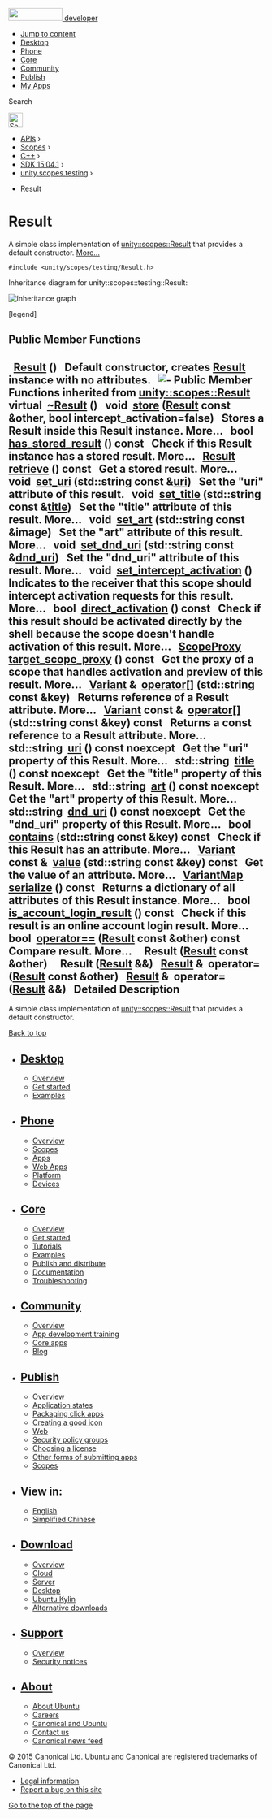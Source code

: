 <a href="https://developer.ubuntu.com/" class="logo-ubuntu"><img src="https://developer.ubuntu.com/assets/sites/ubuntu/latest/u/img/logos/logo-ubuntu-orange.svg" width="106" height="25" /> <span>developer</span></a>

-   [Jump to content](index.html#main-content)
-   [Desktop](https://developer.ubuntu.com/en/desktop/)
-   [Phone](https://developer.ubuntu.com/en/phone/)
-   [Core](https://developer.ubuntu.com/core)
-   [Community](https://developer.ubuntu.com/en/community/)
-   [Publish](https://developer.ubuntu.com/en/publish/)
-   [My Apps](https://myapps.developer.ubuntu.com/)

Search

<img src="https://developer.ubuntu.com/assets/sites/ubuntu/latest/u/img/search-white.svg" alt="Search" height="28" />

-   [APIs](../../../../index.html) ›
-   [Scopes](../../../index.html) ›
-   [C++](../../index.html) ›
-   [SDK 15.04.1](../index.html) ›
-   [unity.scopes.testing](../unity.scopes.testing/index.html) ›

<!-- -->

-   Result

Result
======

A simple class implementation of <a href="../unity.scopes.Result/index.html" class="el" title="The attributes of a result returned by a Scope. ">unity::scopes::Result</a> that provides a default constructor. [More...](index.html#details)

`#include <unity/scopes/testing/Result.h>`

Inheritance diagram for unity::scopes::testing::Result:

![Inheritance graph](https://developer.ubuntu.com/static/devportal_uploaded/d66ce75d-bac4-4c92-936a-3045e364f004-api/scopes/cpp/sdk-15.04.1/unity.scopes.testing.Result/classunity_1_1scopes_1_1testing_1_1_result__inherit__graph.png)

<span class="legend">\[legend\]</span>

<span id="pub-methods"></span> Public Member Functions
------------------------------------------------------

<span id="a66e95120f4af1ab4eb0f6676080ba34f" class="anchor"></span>  
<a href="index.html#a66e95120f4af1ab4eb0f6676080ba34f" class="el">Result</a> ()
 
Default constructor, creates <a href="index.html" class="el" title="A simple class implementation of unity::scopes::Result that provides a default constructor. ">Result</a> instance with no attributes.
 
![-](https://developer.ubuntu.com/static/devportal_uploaded/f7fd5984-aeab-4802-9623-1ce83865f36c-api/scopes/cpp/sdk-15.04.1/unity.scopes.testing.Result/closed.png) Public Member Functions inherited from <a href="../unity.scopes.Result/index.html" class="el">unity::scopes::Result</a>
virtual 
<a href="../unity.scopes.Result/index.html#af50d9e95694cc46f4c76369e97aec927" class="el">~Result</a> ()
 
void 
<a href="../unity.scopes.Result/index.html#a744776333a9748ba41dace7c6943ca4d" class="el">store</a> (<a href="../unity.scopes.Result/index.html" class="el">Result</a> const &other, bool intercept\_activation=false)
 
Stores a Result inside this Result instance. More...
 
bool 
<a href="../unity.scopes.Result/index.html#a8213bb7b0aedae09af8d621e1a7e136b" class="el">has_stored_result</a> () const
 
Check if this Result instance has a stored result. More...
 
<a href="../unity.scopes.Result/index.html" class="el">Result</a> 
<a href="../unity.scopes.Result/index.html#a99b158932252c709cb2d4861db566a0a" class="el">retrieve</a> () const
 
Get a stored result. More...
 
<span id="ad69c1e88a1245c4c1f13fcba333c8d7e" class="anchor"></span> void 
<a href="../unity.scopes.Result/index.html#ad69c1e88a1245c4c1f13fcba333c8d7e" class="el">set_uri</a> (std::string const &<a href="../unity.scopes.Result/index.html#a5642d5984ba110c3b7d268cc2668f413" class="el">uri</a>)
 
Set the "uri" attribute of this result.
 
void 
<a href="../unity.scopes.Result/index.html#adf8cf3d863babb02107fb5ef35acc925" class="el">set_title</a> (std::string const &<a href="../unity.scopes.Result/index.html#a318887472ccc1034a64a3ec1d3b0d7d6" class="el">title</a>)
 
Set the "title" attribute of this result. More...
 
void 
<a href="../unity.scopes.Result/index.html#a3f2e512b10dbf2ed867d260ec33a89a1" class="el">set_art</a> (std::string const &image)
 
Set the "art" attribute of this result. More...
 
void 
<a href="../unity.scopes.Result/index.html#aaea2d65663a8553b90a87b5b92c47f8f" class="el">set_dnd_uri</a> (std::string const &<a href="../unity.scopes.Result/index.html#af98171266eeac7360f1c1ef7b0f58958" class="el">dnd_uri</a>)
 
Set the "dnd\_uri" attribute of this result. More...
 
void 
<a href="../unity.scopes.Result/index.html#a5a132eb82702829e2fd026e088e4aa08" class="el">set_intercept_activation</a> ()
 
Indicates to the receiver that this scope should intercept activation requests for this result. More...
 
bool 
<a href="../unity.scopes.Result/index.html#ac3e57ec9bf9a3bc5a517f91ff9605f6b" class="el">direct_activation</a> () const
 
Check if this result should be activated directly by the shell because the scope doesn't handle activation of this result. More...
 
<a href="../unity.scopes/index.html#a94db15da410f8419e4da711db842aaae" class="el">ScopeProxy</a> 
<a href="../unity.scopes.Result/index.html#a1a91e1cbb08e91366e92b7bcd76861d2" class="el">target_scope_proxy</a> () const
 
Get the proxy of a scope that handles activation and preview of this result. More...
 
<a href="../unity.scopes.Variant/index.html" class="el">Variant</a> & 
<a href="../unity.scopes.Result/index.html#a157ebfcc5c28649af2761ef58f68de76" class="el">operator[]</a> (std::string const &key)
 
Returns reference of a Result attribute. More...
 
<a href="../unity.scopes.Variant/index.html" class="el">Variant</a> const & 
<a href="../unity.scopes.Result/index.html#a4e0664aba7b2613883a24f98450b71c0" class="el">operator[]</a> (std::string const &key) const
 
Returns a const reference to a Result attribute. More...
 
std::string 
<a href="../unity.scopes.Result/index.html#a5642d5984ba110c3b7d268cc2668f413" class="el">uri</a> () const noexcept
 
Get the "uri" property of this Result. More...
 
std::string 
<a href="../unity.scopes.Result/index.html#a318887472ccc1034a64a3ec1d3b0d7d6" class="el">title</a> () const noexcept
 
Get the "title" property of this Result. More...
 
std::string 
<a href="../unity.scopes.Result/index.html#aeaeafd3fd83172104e501474191a6e4d" class="el">art</a> () const noexcept
 
Get the "art" property of this Result. More...
 
std::string 
<a href="../unity.scopes.Result/index.html#af98171266eeac7360f1c1ef7b0f58958" class="el">dnd_uri</a> () const noexcept
 
Get the "dnd\_uri" property of this Result. More...
 
bool 
<a href="../unity.scopes.Result/index.html#a442b87e28f762addb0d81ccd03a11532" class="el">contains</a> (std::string const &key) const
 
Check if this Result has an attribute. More...
 
<a href="../unity.scopes.Variant/index.html" class="el">Variant</a> const & 
<a href="../unity.scopes.Result/index.html#a490b5b5da2c3d7b122cfadae25cde3af" class="el">value</a> (std::string const &key) const
 
Get the value of an attribute. More...
 
<a href="../unity.scopes/index.html#ad5d8ccfa11a327fca6f3e4cee11f4c10" class="el">VariantMap</a> 
<a href="../unity.scopes.Result/index.html#acd3c05fe73b442facc1cb8d0fc0ffce2" class="el">serialize</a> () const
 
Returns a dictionary of all attributes of this Result instance. More...
 
bool 
<a href="../unity.scopes.Result/index.html#a454b78b004b954575c159deda871dd97" class="el">is_account_login_result</a> () const
 
Check if this result is an online account login result. More...
 
bool 
<a href="../unity.scopes.Result/index.html#aa60fe8b5e2b5959b5f6f3883e5f2facf" class="el">operator==</a> (<a href="../unity.scopes.Result/index.html" class="el">Result</a> const &other) const
 
Compare result. More...
 
<span id="a0e48c4b3cf193f94bd513b79d74a7f6c" class="anchor"></span>  
**Result** (<a href="../unity.scopes.Result/index.html" class="el">Result</a> const &other)
 
<span id="a987b0f1e2013c15c8aa77385e6a7aca3" class="anchor"></span>  
**Result** (<a href="../unity.scopes.Result/index.html" class="el">Result</a> &&)
 
<span id="a7d1c263180e854dcef81082158ddd72e" class="anchor"></span> <a href="../unity.scopes.Result/index.html" class="el">Result</a> & 
**operator=** (<a href="../unity.scopes.Result/index.html" class="el">Result</a> const &other)
 
<span id="a1333a50e7c1800fc15f15729a88eac09" class="anchor"></span> <a href="../unity.scopes.Result/index.html" class="el">Result</a> & 
**operator=** (<a href="../unity.scopes.Result/index.html" class="el">Result</a> &&)
 
<span id="details"></span>
Detailed Description
--------------------

A simple class implementation of <a href="../unity.scopes.Result/index.html" class="el" title="The attributes of a result returned by a Scope. ">unity::scopes::Result</a> that provides a default constructor.

[Back to top](index.html#)

-   [Desktop](https://developer.ubuntu.com/en/desktop/)
    ---------------------------------------------------

    -   [Overview](https://developer.ubuntu.com/en/desktop/)
    -   [Get started](http://snapcraft.io/?utm_source=developer.ubuntu.com&utm_medium=devportal&utm_term=snaps%20snapcraft%20desktop&utm_content=menu&utm_campaign=duc_snappers)
    -   [Examples](https://github.com/ubuntu/snappy-playpen)

-   [Phone](https://developer.ubuntu.com/en/phone/)
    -----------------------------------------------

    -   [Overview](https://developer.ubuntu.com/en/phone/)
    -   [Scopes](https://developer.ubuntu.com/en/phone/scopes/)
    -   [Apps](https://developer.ubuntu.com/en/phone/apps/)
    -   [Web Apps](https://developer.ubuntu.com/en/phone/web/)
    -   [Platform](https://developer.ubuntu.com/en/phone/platform/)
    -   [Devices](https://developer.ubuntu.com/en/phone/devices/)

-   [Core](https://developer.ubuntu.com/core)
    -----------------------------------------

    -   [Overview](https://developer.ubuntu.com/core)
    -   [Get started](https://developer.ubuntu.com/core/get-started)
    -   [Tutorials](https://developer.ubuntu.com/core/tutorials)
    -   [Examples](https://developer.ubuntu.com/core/examples)
    -   [Publish and distribute](https://developer.ubuntu.com/core/publish-and-distribute)
    -   [Documentation](https://developer.ubuntu.com/core/documentation)
    -   [Troubleshooting](https://developer.ubuntu.com/core/troubleshooting)

-   [Community](https://developer.ubuntu.com/en/community/)
    -------------------------------------------------------

    -   [Overview](https://developer.ubuntu.com/en/community/)
    -   [App development training](https://developer.ubuntu.com/en/community/training/)
    -   [Core apps](https://developer.ubuntu.com/en/community/core-apps/)
    -   [Blog](https://developer.ubuntu.com/en/community/blog/)

-   [Publish](https://developer.ubuntu.com/en/publish/)
    ---------------------------------------------------

    -   [Overview](https://developer.ubuntu.com/en/publish/)
    -   [Application states](https://developer.ubuntu.com/en/publish/application-states/)
    -   [Packaging click apps](https://developer.ubuntu.com/en/publish/packaging-click-apps/)
    -   [Creating a good icon](https://developer.ubuntu.com/en/publish/creating-a-good-icon/)
    -   [Web](https://developer.ubuntu.com/en/publish/web/)
    -   [Security policy groups](https://developer.ubuntu.com/en/publish/security-policy-groups/)
    -   [Choosing a license](https://developer.ubuntu.com/en/publish/choosing-a-license/)
    -   [Other forms of submitting apps](https://developer.ubuntu.com/en/publish/other-forms-of-submitting-apps/)
    -   [Scopes](https://developer.ubuntu.com/en/publish/scopes/)

-   View in:
    --------

    -   [English](index.html "Change to language: English")
    -   [Simplified Chinese](index.html "Change to language: Simplified Chinese")

-   [Download](http://ubuntu.com/download/)
    ---------------------------------------

    -   [Overview](http://ubuntu.com/download)
    -   [Cloud](http://ubuntu.com/download/cloud)
    -   [Server](http://ubuntu.com/download/server)
    -   [Desktop](http://ubuntu.com/download/desktop)
    -   [Ubuntu Kylin](http://ubuntu.com/download/ubuntu-kylin)
    -   [Alternative downloads](http://ubuntu.com/download/alternative-downloads)

-   [Support](http://ubuntu.com/support/)
    -------------------------------------

    -   [Overview](http://ubuntu.com/support)
    -   [Security notices](http://www.ubuntu.com/usn/)

-   [About](http://ubuntu.com/about/)
    ---------------------------------

    -   [About Ubuntu](http://ubuntu.com/about/about-ubuntu)
    -   [Careers](http://www.canonical.com/careers)
    -   [Canonical and Ubuntu](http://ubuntu.com/about/canonical-and-ubuntu)
    -   [Contact us](http://ubuntu.com/about/contact-us)
    -   [Canonical news feed](http://insights.ubuntu.com/feed/)

© 2015 Canonical Ltd. Ubuntu and Canonical are registered trademarks of Canonical Ltd.

-   [Legal information](http://www.ubuntu.com/legal)
-   [Report a bug on this site](https://bugs.launchpad.net/developer-ubuntu-com/)

<span class="accessibility-aid">[Go to the top of the page](index.html#)</span>

